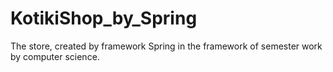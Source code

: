 # KotikiShop_by_Spring

The store, created by framework Spring in the framework of semester work by computer science.

